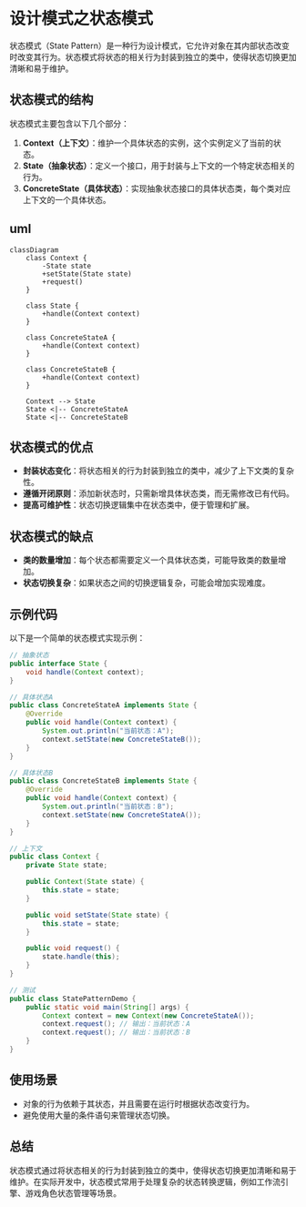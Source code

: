 # 设计模式之状态模式

状态模式（State Pattern）是一种行为设计模式，它允许对象在其内部状态改变时改变其行为。状态模式将状态的相关行为封装到独立的类中，使得状态切换更加清晰和易于维护。

## 状态模式的结构

状态模式主要包含以下几个部分：
1. **Context（上下文）**：维护一个具体状态的实例，这个实例定义了当前的状态。
2. **State（抽象状态）**：定义一个接口，用于封装与上下文的一个特定状态相关的行为。
3. **ConcreteState（具体状态）**：实现抽象状态接口的具体状态类，每个类对应上下文的一个具体状态。

## uml

```mermaid
classDiagram
    class Context {
        -State state
        +setState(State state)
        +request()
    }

    class State {
        +handle(Context context)
    } 

    class ConcreteStateA {
        +handle(Context context)
    }

    class ConcreteStateB {
        +handle(Context context)
    }

    Context --> State
    State <|-- ConcreteStateA
    State <|-- ConcreteStateB
```

## 状态模式的优点
- **封装状态变化**：将状态相关的行为封装到独立的类中，减少了上下文类的复杂性。
- **遵循开闭原则**：添加新状态时，只需新增具体状态类，而无需修改已有代码。
- **提高可维护性**：状态切换逻辑集中在状态类中，便于管理和扩展。

## 状态模式的缺点
- **类的数量增加**：每个状态都需要定义一个具体状态类，可能导致类的数量增加。
- **状态切换复杂**：如果状态之间的切换逻辑复杂，可能会增加实现难度。

## 示例代码

以下是一个简单的状态模式实现示例：

```java
// 抽象状态
public interface State {
    void handle(Context context);
}

// 具体状态A
public class ConcreteStateA implements State {
    @Override
    public void handle(Context context) {
        System.out.println("当前状态：A");
        context.setState(new ConcreteStateB());
    }
}

// 具体状态B
public class ConcreteStateB implements State {
    @Override
    public void handle(Context context) {
        System.out.println("当前状态：B");
        context.setState(new ConcreteStateA());
    }
}

// 上下文
public class Context {
    private State state;

    public Context(State state) {
        this.state = state;
    }

    public void setState(State state) {
        this.state = state;
    }

    public void request() {
        state.handle(this);
    }
}

// 测试
public class StatePatternDemo {
    public static void main(String[] args) {
        Context context = new Context(new ConcreteStateA());
        context.request(); // 输出：当前状态：A
        context.request(); // 输出：当前状态：B
    }
}
```

## 使用场景
- 对象的行为依赖于其状态，并且需要在运行时根据状态改变行为。
- 避免使用大量的条件语句来管理状态切换。

## 总结
状态模式通过将状态相关的行为封装到独立的类中，使得状态切换更加清晰和易于维护。在实际开发中，状态模式常用于处理复杂的状态转换逻辑，例如工作流引擎、游戏角色状态管理等场景。
